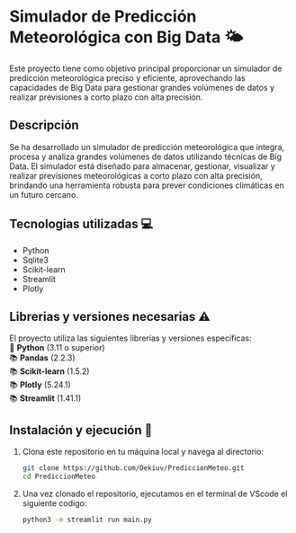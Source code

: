 ﻿# Simulador de Predicción Meteorológica con Big Data 🌤️

Este proyecto tiene como objetivo principal proporcionar un simulador de predicción meteorológica preciso y eficiente, aprovechando las capacidades de Big Data para gestionar grandes volúmenes de datos y realizar previsiones a corto plazo con alta precisión.

## Descripción

Se ha desarrollado un simulador de predicción meteorológica que integra, procesa y analiza grandes volúmenes de datos utilizando técnicas de Big Data. El simulador está diseñado para almacenar, gestionar, visualizar y realizar previsiones meteorológicas a corto plazo con alta precisión, brindando una herramienta robusta para prever condiciones climáticas en un futuro cercano.

## Tecnologias utilizadas 💻

- Python
- Sqlite3
- Scikit-learn
- Streamlit
- Plotly

## Librerias y versiones necesarias ⚠️
El proyecto utiliza las siguientes librerías y versiones específicas:  
🐍 **Python** (3.11 o superior)    
📚 **Pandas** (2.2.3)  
📚 **Scikit-learn** (1.5.2)  
📚 **Plotly** (5.24.1)  
📚 **Streamlit** (1.41.1)  

## Instalación y ejecución 🚀

1. Clona este repositorio en tu máquina local y navega al directorio:

   ```bash
   git clone https://github.com/Dekiuv/PrediccionMeteo.git
   cd PrediccionMeteo
   
2. Una vez clonado el repositorio, ejecutamos en el terminal de VScode el siguiente codigo:

   ```bash
   python3 -m streamlit run main.py